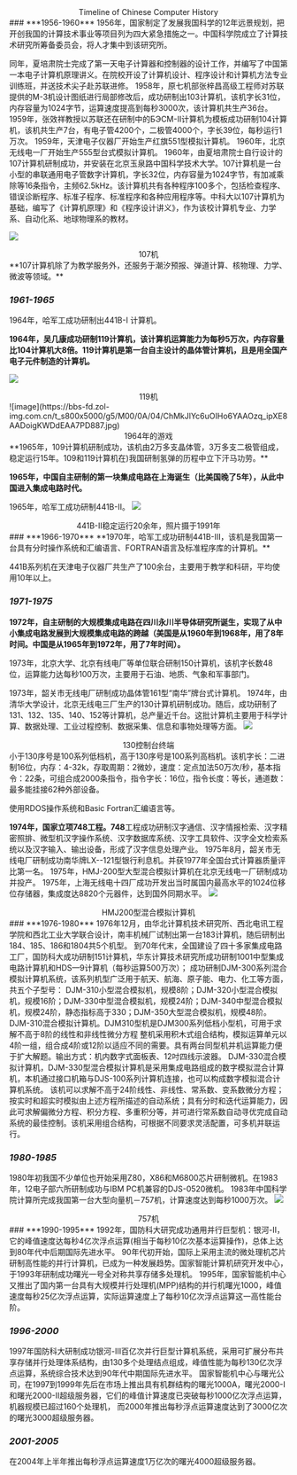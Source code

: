 <center>
    Timeline of Chinese Computer History
</center>
### ***1956-1960***
1956年，国家制定了发展我国科学的12年远景规划，把开创我国的计算技术事业等项目列为四大紧急措施之一。中国科学院成立了计算技术研究所筹备委员会，将人才集中到该研究所。

同年，夏培肃院士完成了第一天电子计算器和控制器的设计工作，并编写了中国第一本电子计算机原理讲义。在院校开设了计算机设计、程序设计和计算机方法专业训练班，并送技术尖子赴苏联进修。
1958年，原七机部张梓昌高级工程师对苏联提供的M-3机设计图纸进行局部修改后，成功研制出103计算机，该机字长31位，内存容量为1024字节，运算速度提高到每秒3000次，该计算机共生产36台。
1959年，张效祥教授以苏联还在研制中的БЭСМ-II计算机为模板成功研制104计算机，该机共生产7台，有电子管4200个，二极管4000个，字长39位，每秒运行1万次。
1959年，天津电子仪器厂开始生产红旗551型模拟计算机。
1960年，北京无线电一厂开始生产555型台式模拟计算机。
1960年，由夏培肃院士自行设计的107计算机研制成功，并安装在北京玉泉路中国科学技术大学。107计算机是一台小型的串联通用电子管数字计算机，字长32位，内存容量为1024字节，有加减乘除等16条指令，主频62.5kHz。该计算机共有各种程序100多个，包括检查程序、错误诊断程序、标准子程序、标准程序和各种应用程序等。中科大以107计算机为基础，编写了《计算机原理》和《程序设计讲义》，作为该校计算机专业、力学系、自动化系、地球物理系的教材。

![](https://bbs-fd.zol-img.com.cn/t_s2000x2000/g5/M00/0A/04/ChMkJ1Yc6uGIcafGAACuCO1xikYAADoigKNZIEAAK4g388.jpg)
<center>
    107机
</center>
**107计算机除了为教学服务外，还服务于潮汐预报、弹道计算、核物理、力学、微波等领域。**

### ***1961-1965***
1964年，哈军工成功研制出441B-I 计算机。

**1964年，吴几康成功研制119计算机，该计算机运算能力为每秒5万次，内存容量比104计算机大8倍。119计算机是第一台自主设计的晶体管计算机，且是用全国产电子元件制造的计算机。**

![](https://bbs-fd.zol-img.com.cn/t_s800x5000/g5/M00/0A/04/ChMkJlYc6uGIKEwiAABhqBFV8NsAADoigKPJlEAAGHA324.jpg)
<center>
    119机
</center>
![image](https://bbs-fd.zol-img.com.cn/t_s800x5000/g5/M00/0A/04/ChMkJlYc6uOIHo6YAAOzq_ipXE8AADoigKWDdEAA7PD887.jpg)
<center>
    1964年的游戏
</center>
**1965年，109计算机研制成功，该机由2万多支晶体管，3万多支二极管组成，稳定运行15年。109和119计算机在)我国研制氢弹的历程中立下汗马功劳。**

**1965年，中国自主研制的第一块集成电路在上海诞生（比美国晚了5年），从此中国进入集成电路时代。**

1965年，哈军工成功研制441B-II。
![](https://bbs-fd.zol-img.com.cn/t_s2000x2000/g5/M00/0A/04/ChMkJ1Yc6uGIIHMCAABlaga6EBYAADoigKPiBEAAGWC299.jpg)
<center>
    441B-II稳定运行20余年，照片摄于1991年
</center>
### ***1966-1970***
**1970年，哈军工成功研制441B-III，该机是我国第一台具有分时操作系统和汇编语言、FORTRAN语言及标准程序库的计算机。**

441B系列机在天津电子仪器厂共生产了100余台，主要用于教学和科研，平均使用10年以上。

### ***1971-1975***
**1972年，自主研制的大规模集成电路在四川永川半导体研究所诞生，实现了从中小集成电路发展到大规模集成电路的跨越（美国是从1960年到1968年，用了8年时间。中国是从1965年到1972年，用了7年时间）。**

1973年，北京大学、北京有线电厂等单位联合研制150计算机，该机字长数48位，运算能力达每秒100万次，主要用于石油、地质、气象和军事部门。

1973年，韶关市无线电厂研制成功晶体管161型“南华”牌台式计算机。
1974年，由清华大学设计，北京无线电三厂生产的130计算机研制成功。随后，成功研制了131、132、135、140、152等计算机，总产量近千台。这批计算机主要用于科学计算、数据处理、工业过程控制、数据采集、信息和事物处理等方面。
![](https://bbs-fd.zol-img.com.cn/t_s800x5000/g5/M00/0A/04/ChMkJlYc6uKIOmPIAAB4IncfdEoAADoigKRWGQAAHg6036.jpg)
<center>
    130控制台终端
</center>
小于130序号是100系列低档机，高于130序号是100系列高档机。该机字长：二进制16位，内存：4-32k，存取周期：2微妙，速度：定点加法50万次/秒，基本指令：22条，可组合成2000条指令，指令字长：16位，指令长度：等长，通道数：最多能挂接62种外部设备。

使用RDOS操作系统和Basic Fortran汇编语言等。

**1974年，国家立项748工程。748**工程成功研制汉字通信、汉字情报检索、汉字精密照排、微型机汉字操作系统、汉字数据库系统、汉字工具软件、汉字全文检索系统以及汉字输入、输出设备，形成了汉字信息处理产业。
1975年8月，韶关市无线电厂研制成功南华牌LX--121型银行利息机。并获1977年全国台式计算器质量评比第一名。
1975年，HMJ-200型大型混合模拟计算机在北京无线电一厂研制成功并投产。
1975年，上海无线电十四厂成功开发出当时属国内最高水平的1024位移位存储器，集成度达8820个元器件，达到国外同期水平。
![](https://bbs-fd.zol-img.com.cn/t_s800x5000/g5/M00/0A/04/ChMkJ1Yc6uKIEDzfAAC2EWnR6XYAADoigKUIoIAALYp933.jpg)
<center>
    HMJ200型混合模拟计算机
</center>
### ***1976-1980***
1976年12月，由华北计算机技术研究所、西北电讯工程学院和西北工业大学联合设计，南丰机械厂试制出第一台183计算机，随后研制出184、185、186和1804共5个机型。
到70年代末，全国建设了四十多家集成电路工厂，国防科大成功研制151计算机，华东计算技术研究所成功研制1001中型集成电路计算机和HDS—9计算机（每秒运算500万次）；
成功研制DJM-300系列混合模拟计算机系统，该系列机型广泛用于航天、航海、原子能、电力、化工等方面，共五个子型号：
DJM-310小型混合模拟机，规模8阶；DJM-320小型混合模拟机，规模16阶；DJM-330中型混合模拟机，规模24阶；DJM-340中型混合模拟机，规模24阶，静态指标高于330；DJM-350大型混合模拟机，规模48阶。
DJM-310混合模拟计算机。DJM310型机是DJM300系列低档小型机，可用于求解不高于8阶的线性和非线性微分方程
整机采用积木式组合结构，模拟运算单元以4阶一组，组合成4阶或12阶以适应不同的需要。具有两台同型机并机运算能力便于扩大解题。输出方式：机内数字式面板表、12吋四线示波器。
DJM-330混合模拟计算机，DJM-330型混合模拟计算机是采用集成电路组成的数字模拟混合计算机，本机通过接口机箱与DJS-100系列计算机连接，也可以构成数字模拟混合计算机系统。
该机可以求解不高于24阶线性、非线性、常系数、变系数微分方程；按实时和超实时模拟由上述方程所描述的自动系统；具有分时和迭代运算能力，因此可求解偏微分方程、积分方程、多重积分等，并可进行常系数自动寻优完成自动系统的最佳控制。该机采用组合结构，可根据不同要求灵活配置，可多机并联运行。

### ***1980-1985***
1980年初我国不少单位也开始采用Z80，X86和M6800芯片研制微机。在1983年，12电子部六所研制成功与IBM PC机兼容的DJS-0520微机。
1983年中国科学院计算所完成我国第一台大型向量机－757机，计算速度达到每秒1000万次。
![](http://pics1.baidu.com/feed/b8014a90f603738dddd4c1a55fa61e57fa19ece4.jpeg?token=874f4d0a15577859e003d4ef54e2ece2)
<center>
   757机
</center>
### ***1990-1995***
1992年，国防科大研究成功通用并行巨型机：银河-II，它的峰值速度达每秒4亿次浮点运算(相当于每秒10亿次基本运算操作)，总体上达到80年代中后期国际先进水平。
90年代初开始，国际上采用主流的微处理机芯片研制高性能的并行计算机，已成为一种发展趋势。国家智能计算机研究开发中心，于1993年研制成功曙光一号全对称共享存储多处理机。
1995年，国家智能机中心又推出了国内第一台具有大规模并行处理机(MPP)结构的并行机曙光1000，峰值速度每秒25亿次浮点运算，实际运算速度上了每秒10亿次浮点运算这一高性能台阶。

### ***1996-2000***
1997年国防科大研制成功银河-III百亿次并行巨型计算机系统，采用可扩展分布共享存储并行处理体系结构，由130多个处理结点组成，峰值性能为每秒130亿次浮点运算，系统综合技术达到90年代中期国际先进水平。
国家智能机中心与曙光公司，在1997到1999年先后在市场上推出具有机群结构的曙光1000A，曙光2000-I和曙光2000-II超级服务器，它们的峰值计算速度已突破每秒1000亿次浮点运算，机器规模已超过160个处理机，
而2000年推出每秒浮点运算速度达到了3000亿次的曙光3000超级服务器。

### ***2001-2005***
在2004年上半年推出每秒浮点运算速度1万亿次的曙光4000超级服务器。
